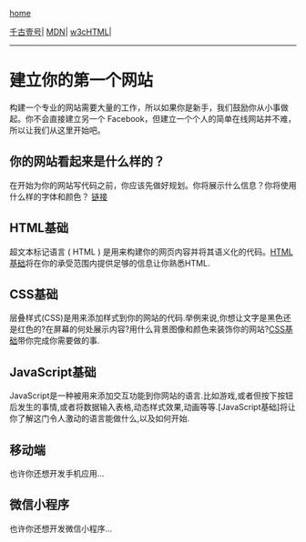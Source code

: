 [home](https://github.com/1211ciel/ciel/blob/main/README.md)

[千古壹号](https://github.com/qianguyihao/Web)|
[MDN](https://developer.mozilla.org/zh-CN/docs/learn)|
[w3cHTML](https://www.w3school.com.cn/html/index.asp)|

---

# 建立你的第一个网站
构建一个专业的网站需要大量的工作，所以如果你是新手，我们鼓励你从小事做起。你不会直接建立另一个 Facebook，但建立一个个人的简单在线网站并不难，所以让我们从这里开始吧。

## 你的网站看起来是什么样的？

在开始为你的网站写代码之前，你应该先做好规划。你将展示什么信息？你将使用什么样的字体和颜色？ [链接](https://developer.mozilla.org/zh-CN/docs/Learn/Getting_started_with_the_web/What_will_your_website_look_like)

## HTML基础
超文本标记语言 ( HTML ) 是用来构建你的网页内容并将其语义化的代码。[HTML基础]()将在你的承受范围内提供足够的信息让你熟悉HTML.

## CSS基础
层叠样式(CSS)是用来添加样式到你的网站的代码.举例来说,你想让文字是黑色还是红色的?在屏幕的何处展示内容?用什么背景图像和颜色来装饰你的网站?[CSS基础]()带你完成你需要做的事.

## JavaScript基础
JavaScript是一种被用来添加交互功能到你网站的语言.比如游戏,或者但按下按钮后发生的事情,或者将数据输入表格,动态样式效果,动画等等.[JavaScript基础]将让你了解这门令人激动的语言能做什么,以及如何开始.

## 移动端
也许你还想开发手机应用...

## 微信小程序
也许你还想开发微信小程序...
